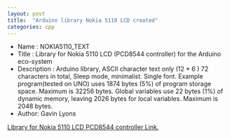 ```yaml
---
layout: post
title:  "Arduino library Nokia 5110 LCD created"
categories: cpp
---
```



* Name : NOKIA5110_TEXT
* Title : Library for Nokia 5110 LCD (PCD8544 controller) for the Arduino eco-system
* Description :  Arduino library, ASCII character text only (12 * 6 ) 72 characters in total, 
Sleep mode, minimalist. Single font. 
Example program(tested on UNO) uses 1874 bytes (5%) of program storage space. 
Maximum is 32256 bytes. Global variables use 22 bytes (1%) of dynamic memory, 
leaving 2026 bytes for local variables. Maximum is 2048 bytes.
* Author: Gavin Lyons


[Library for Nokia 5110 LCD PCD8544 controller Link.](https://github.com/gavinlyonsrepo/NOKIA5110_TEXT)
